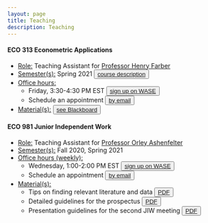 ```yaml
---
layout: page
title: Teaching
description: Teaching
---
```


#### ECO 313 Econometric Applications
* <u>Role:</u> Teaching Assistant for <a href="https://irs.princeton.edu/people/henry-farber">Professor Henry Farber</a>
* <u>Semester(s):</u> Spring 2021 <button type="button" class="btn btn-xs btn-default"><a href="https://registrar.princeton.edu/course-offerings/course-details?term=1214&courseid=001395">course description</a></button>
* <u>Office hours:</u>
  - Friday, 3:30-4:30 PM EST <button type="button" class="btn btn-xs btn-default"><a href="https://wase.princeton.edu">sign up on WASE</a></button>
  - Schedule an appointment <button type="button" class="btn btn-xs btn-default"><a href="mailto:christine.cai@princeton.edu">by email</a></button>
* <u>Material(s):</u> <button type="button" class="btn btn-xs btn-default"><a href="https://blackboard.princeton.edu">see Blackboard</a></button>

#### ECO 981 Junior Independent Work
* <u>Role:</u> Teaching Assistant for <a href="https://irs.princeton.edu/people/orley-c-ashenfelter">Professor Orley Ashenfelter</a>
* <u>Semester(s):</u> Fall 2020, Spring 2021
* <u>Office hours (weekly):</u> 
  - Wednesday, 1:00-2:00 PM EST <button type="button" class="btn btn-xs btn-default"><a href="https://wase.princeton.edu">sign up on WASE</a></button>
  - Schedule an appointment <button type="button" class="btn btn-xs btn-default"><a href="mailto:christine.cai@princeton.edu">by email</a></button>
* <u>Material(s):</u>
  - Tips on finding relevant literature and data <button type="button" class="btn btn-xs btn-default"><a href="/Teaching/ECO981_tips_literature.pdf">PDF</a></button>
  - Detailed guidelines for the prospectus <button type="button" class="btn btn-xs btn-default"><a href="/Teaching/ECO981_guidelines_prospectus.pdf">PDF</a></button>
  - Presentation guidelines for the second JIW meeting <button type="button" class="btn btn-xs btn-default"><a href="/Teaching/ECO981_presentation_guidelines_2nd_meeting.pdf">PDF</a></button>
  
  
